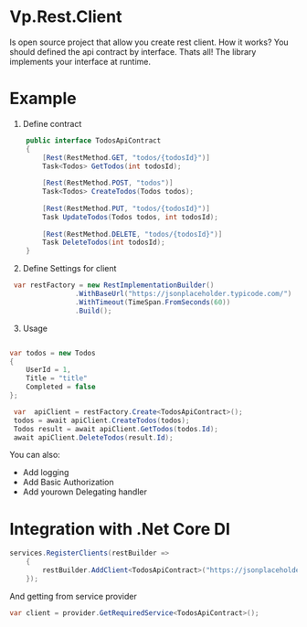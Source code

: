 # Vp.Rest.Client
Is open source project that allow you create rest client. How it works?
You should defined the api contract by interface. Thats all!
The library implements your interface at runtime.

# Example

1. Define contract

```csharp
    public interface TodosApiContract
    {
        [Rest(RestMethod.GET, "todos/{todosId}")]
        Task<Todos> GetTodos(int todosId);
        
        [Rest(RestMethod.POST, "todos")]
        Task<Todos> CreateTodos(Todos todos);
        
        [Rest(RestMethod.PUT, "todos/{todosId}")]
        Task UpdateTodos(Todos todos, int todosId);
        
        [Rest(RestMethod.DELETE, "todos/{todosId}")]
        Task DeleteTodos(int todosId);
    }
```
2. Define Settings for client

```csharp
 var restFactory = new RestImplementationBuilder()
                .WithBaseUrl("https://jsonplaceholder.typicode.com/")
                .WithTimeout(TimeSpan.FromSeconds(60))
                .Build();
```

3. Usage

```csharp

var todos = new Todos
{
    UserId = 1,
    Title = "title"
    Completed = false
};

 var  apiClient = restFactory.Create<TodosApiContract>();
 todos = await apiClient.CreateTodos(todos);
 Todos result = await apiClient.GetTodos(todos.Id);
 await apiClient.DeleteTodos(result.Id);
```

You can also:
  - Add logging
  - Add Basic Authorization
  - Add yourown Delegating handler


# Integration with .Net Core DI

```csharp
services.RegisterClients(restBuilder =>
    {
        restBuilder.AddClient<TodosApiContract>("https://jsonplaceholder.typicode.com/");
    });
```

And getting from service provider 

```csharp
var client = provider.GetRequiredService<TodosApiContract>();
```
